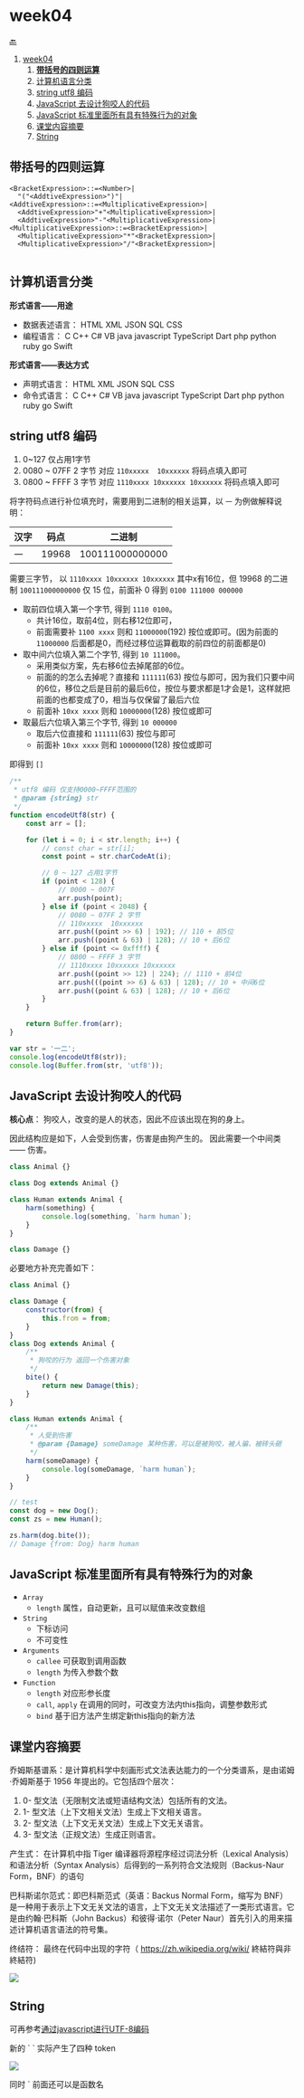 # week04

[🔙](../)

1. [week04](#week04)
   1. [**带括号的四则运算**](#带括号的四则运算)
   2. [计算机语言分类](#计算机语言分类)
   3. [string utf8 编码](#string-utf8-编码)
   4. [JavaScript 去设计狗咬人的代码](#javascript-去设计狗咬人的代码)
   5. [JavaScript 标准里面所有具有特殊行为的对象](#javascript-标准里面所有具有特殊行为的对象)
   6. [课堂内容摘要](#课堂内容摘要)
   7. [String](#string)

## **带括号的四则运算**

```
<BracketExpression>::=<Number>|
  "("<AddtiveExpression>")"|
<AddtiveExpression>::=<MultiplicativeExpression>|
  <AddtiveExpression>"+"<MultiplicativeExpression>|
  <AddtiveExpression>"-"<MultiplicativeExpression>|
<MultiplicativeExpression>::=<BracketExpression>|
  <MultiplicativeExpression>"*"<BracketExpression>|
  <MultiplicativeExpression>"/"<BracketExpression>|
​
```

## 计算机语言分类

**形式语言——用途**

- 数据表述语言： HTML XML JSON SQL CSS
- 编程语言： C C++ C# VB java javascript TypeScript Dart php python ruby go Swift 

**形式语言——表达方式**

- 声明式语言： HTML XML JSON SQL CSS
- 命令式语言： C C++ C# VB java javascript TypeScript Dart php python ruby go Swift

## string utf8 编码

1. 0~127 仅占用1字节
2. 0080 ~ 07FF 2 字节 对应 `110xxxxx  10xxxxxx` 将码点填入即可
3. 0800 ~ FFFF 3 字节 对应 `1110xxxx 10xxxxxx 10xxxxxx` 将码点填入即可

将字符码点进行补位填充时，需要用到二进制的相关运算，以 `一` 为例做解释说明：

| 汉字 | 码点  | 二进制          |
| ---- | ----- | --------------- |
| 一   | 19968 | 100111000000000 |

需要三字节， 以 `1110xxxx 10xxxxxx 10xxxxxx` 其中x有16位，但 19968 的二进制 `100111000000000` 仅 15 位，前面补 0 得到 `0100 111000 000000`

- 取前四位填入第一个字节, 得到 `1110 0100`。
  - 共计16位，取前4位，则右移12位即可，
  - 前面需要补 `1100 xxxx` 则和 `11000000`(192) 按位或即可。(因为前面的`11000000` 后面都是0，而经过移位运算截取的前四位的前面都是0)
- 取中间六位填入第二个字节, 得到 `10 111000`。
  - 采用类似方案，先右移6位去掉尾部的6位。
  - 前面的的怎么去掉呢？直接和 `111111`(63) 按位与即可，因为我们只要中间的6位，移位之后是目前的最后6位，按位与要求都是1才会是1，这样就把前面的也都变成了0，相当与仅保留了最后六位
  - 前面补 `10xx xxxx` 则和 `10000000`(128) 按位或即可
- 取最后六位填入第三个字节, 得到 `10 000000`
  - 取后六位直接和 `111111`(63) 按位与即可
  - 前面补 `10xx xxxx` 则和 `10000000`(128) 按位或即可

即得到 `[]`

```js
/**
 * utf8 编码 仅支持0000~FFFF范围的
 * @param {string} str
 */
function encodeUtf8(str) {
    const arr = [];

    for (let i = 0; i < str.length; i++) {
        // const char = str[i];
        const point = str.charCodeAt(i);

        // 0 ~ 127 占用1字节
        if (point < 128) {
            // 0000 ~ 007F
            arr.push(point);
        } else if (point < 2048) {
            // 0080 ~ 07FF 2 字节
            // 110xxxxx  10xxxxxx
            arr.push((point >> 6) | 192); // 110 + 前5位
            arr.push((point & 63) | 128); // 10 + 后6位
        } else if (point <= 0xffff) {
            // 0800 ~ FFFF 3 字节
            // 1110xxxx 10xxxxxx 10xxxxxx
            arr.push((point >> 12) | 224); // 1110 + 前4位
            arr.push(((point >> 6) & 63) | 128); // 10 + 中间6位
            arr.push((point & 63) | 128); // 10 + 后6位
        }
    }

    return Buffer.from(arr);
}

var str = '一二';
console.log(encodeUtf8(str));
console.log(Buffer.from(str, 'utf8'));
```

## JavaScript 去设计狗咬人的代码

**核心点**： 狗咬人，改变的是人的状态，因此不应该出现在狗的身上。

因此结构应是如下，人会受到伤害，伤害是由狗产生的。 因此需要一个中间类 —— 伤害。

```js
class Animal {}

class Dog extends Animal {}

class Human extends Animal {
    harm(something) {
        console.log(something, `harm human`);
    }
}

class Damage {}
```

必要地方补充完善如下：
 
```js
class Animal {}

class Damage {
    constructor(from) {
        this.from = from;
    }
}
class Dog extends Animal {
    /**
     * 狗咬的行为 返回一个伤害对象
     */
    bite() {
        return new Damage(this);
    }
}

class Human extends Animal {
    /**
     * 人受到伤害
     * @param {Damage} someDamage 某种伤害，可以是被狗咬，被人骗，被砖头砸
     */
    harm(someDamage) {
        console.log(someDamage, `harm human`);
    }
}

// test
const dog = new Dog();
const zs = new Human();

zs.harm(dog.bite());
// Damage {from: Dog} harm human
```

## JavaScript 标准里面所有具有特殊行为的对象

- `Array`
  - `length` 属性，自动更新，且可以赋值来改变数组
- `String`
  - 下标访问
  - 不可变性
- `Arguments`
  - `callee` 可获取到调用函数
  - `length` 为传入参数个数
- `Function`
  - `length` 对应形参长度
  - `call`, `apply` 在调用的同时，可改变方法内this指向，调整参数形式
  - `bind` 基于旧方法产生绑定新this指向的新方法

## 课堂内容摘要

乔姆斯基谱系：是计算机科学中刻画形式文法表达能力的一个分类谱系，是由诺姆·乔姆斯基于 1956 年提出的。它包括四个层次：

1. 0- 型文法（无限制文法或短语结构文法）包括所有的文法。
1. 1- 型文法（上下文相关文法）生成上下文相关语言。
1. 2- 型文法（上下文无关文法）生成上下文无关语言。
1. 3- 型文法（正规文法）生成正则语言。

产生式： 在计算机中指 Tiger 编译器将源程序经过词法分析（Lexical Analysis）和语法分析（Syntax Analysis）后得到的一系列符合文法规则（Backus-Naur Form，BNF）的语句

巴科斯诺尔范式：即巴科斯范式（英语：Backus Normal Form，缩写为 BNF）是一种用于表示上下文无关文法的语言，上下文无关文法描述了一类形式语言。它是由约翰·巴科斯（John Backus）和彼得·诺尔（Peter Naur）首先引入的用来描述计算机语言语法的符号集。

终结符： 最终在代码中出现的字符（ https://zh.wikipedia.org/wiki/ 終結符與非終結符)

![](images/2020-09-13-16-30-23.png)

## String

可再参考[通过javascript进行UTF-8编码](https://www.cnblogs.com/doublenet/p/5616451.html)

新的 \` \` 实际产生了四种 token

![](images/2020-09-19-16-54-44.png)

同时 \` 前面还可以是函数名
